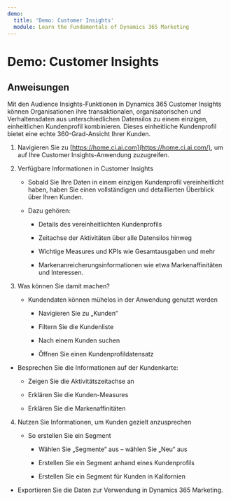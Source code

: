 ```yaml
---
demo:
  title: 'Demo: Customer Insights'
  module: Learn the Fundamentals of Dynamics 365 Marketing
---
```


# Demo: Customer Insights

## Anweisungen

Mit den Audience Insights-Funktionen in Dynamics 365 Customer Insights können Organisationen ihre transaktionalen, organisatorischen und Verhaltensdaten aus unterschiedlichen Datensilos zu einem einzigen, einheitlichen Kundenprofil kombinieren. Dieses einheitliche Kundenprofil bietet eine echte 360-Grad-Ansicht Ihrer Kunden. 

 

1. Navigieren Sie zu [https://home.ci.ai.com](https://home.ci.ai.com/), um auf Ihre Customer Insights-Anwendung zuzugreifen.

 

2. Verfügbare Informationen in Customer Insights

    - Sobald Sie Ihre Daten in einem einzigen Kundenprofil vereinheitlicht haben, haben Sie einen vollständigen und detaillierten Überblick über Ihren Kunden. 

    - Dazu gehören: 

        - Details des vereinheitlichten Kundenprofils

        - Zeitachse der Aktivitäten über alle Datensilos hinweg

        - Wichtige Measures und KPIs wie Gesamtausgaben und mehr

        - Markenanreicherungsinformationen wie etwa Markenaffinitäten und Interessen. 

 

3. Was können Sie damit machen?

    - Kundendaten können mühelos in der Anwendung genutzt werden

        - Navigieren Sie zu „Kunden“

        - Filtern Sie die Kundenliste

        - Nach einem Kunden suchen

        - Öffnen Sie einen Kundenprofildatensatz

 

- Besprechen Sie die Informationen auf der Kundenkarte:

    - Zeigen Sie die Aktivitätszeitachse an

    - Erklären Sie die Kunden-Measures

    - Erklären Sie die Markenaffinitäten

 

4. Nutzen Sie Informationen, um Kunden gezielt anzusprechen

    - So erstellen Sie ein Segment

        - Wählen Sie „Segmente“ aus – wählen Sie „Neu“ aus

        - Erstellen Sie ein Segment anhand eines Kundenprofils

        - Erstellen Sie ein Segment für Kunden in Kalifornien

- Exportieren Sie die Daten zur Verwendung in Dynamics 365 Marketing.

 
